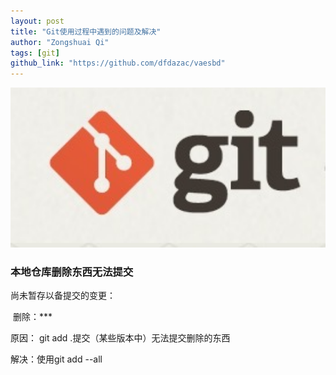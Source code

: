 ```yaml
---
layout: post
title: "Git使用过程中遇到的问题及解决"
author: "Zongshuai Qi"
tags: [git]
github_link: "https://github.com/dfdazac/vaesbd"
---
```


<div style="text-align:center;">
<img src="assets/img/20200406-git/git-logo.jpg" width="600">
</div>

### 本地仓库删除东西无法提交

尚未暂存以备提交的变更：

​	删除：***

原因： git add .提交（某些版本中）无法提交删除的东西

解决：使用git add --all

